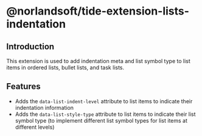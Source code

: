 # @norlandsoft/tide-extension-lists-indentation

## Introduction

This extension is used to add indentation meta and list symbol type to list items in ordered lists, bullet lists, and task lists.

## Features

- Adds the `data-list-indent-level` attribute to list items to indicate their indentation information
- Adds the `data-list-style-type` attribute to list items to indicate their list symbol type (to implement different list symbol types for list items at different levels)
